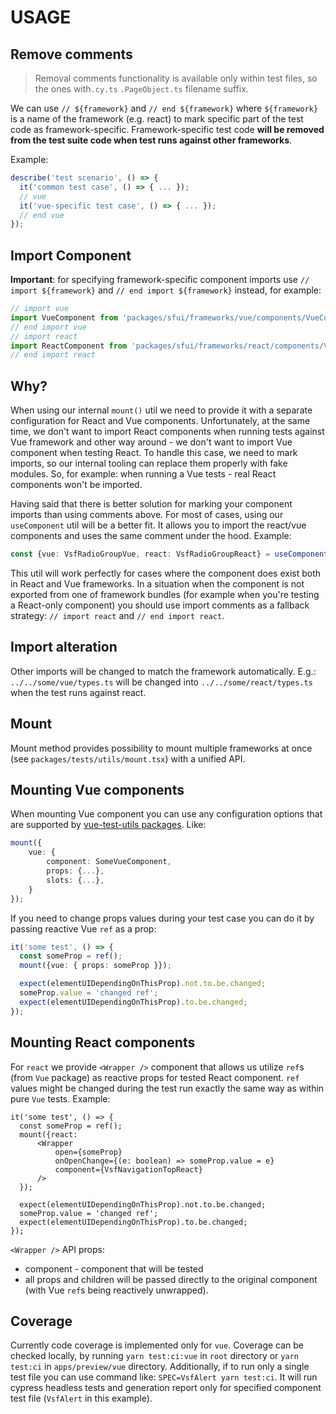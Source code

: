 # USAGE

## Remove comments

> Removal comments functionality is available only within test files, so the ones with`.cy.ts` `.PageObject.ts` filename suffix.

We can use `// ${framework}` and `// end ${framework}` where `${framework}` is a name of the framework (e.g. react) to mark specific part of the test code as framework-specific. Framework-specific test code **will be removed from the test suite code when test runs against other frameworks**.

Example:
```ts
describe('test scenario', () => {
  it('common test case', () => { ... });
  // vue
  it('vue-specific test case', () => { ... });
  // end vue
});
```

## Import Component

**Important**: for specifying framework-specific component imports use `// import ${framework}` and `// end import ${framework}` instead, for example:
```ts
// import vue
import VueComponent from 'packages/sfui/frameworks/vue/components/VueComponent/VueComponent.vue';
// end import vue
// import react
import ReactComponent from 'packages/sfui/frameworks/react/components/VueComponent/VueComponent';
// end import react
```

## Why?

When using our internal `mount()` util we need to provide it with a separate configuration for React and Vue components. Unfortunately, at the same time, we don't want to import React components when running tests against Vue framework and other way around - we don't want to import Vue component when testing React.
To handle this case, we need to mark imports, so our internal tooling can replace them properly with fake modules. So, for example: when running a Vue tests - real React components won't be imported.

Having said that there is better solution for marking your component imports than using comments above. For most of cases, using our `useComponent` util will be a better fit. It allows you to import the react/vue components and uses the same comment under the hood. Example:

```ts
const {vue: VsfRadioGroupVue, react: VsfRadioGroupReact} = useComponent('VsfRadioGroup');
```

This util will work perfectly for cases where the component does exist both in React and Vue frameworks. In a situation when the component is not exported from one of framework bundles (for example when you're testing a React-only component) you should use import comments as a fallback strategy:  `// import react` and `// end import react`.

## Import alteration

Other imports will be changed to match the framework automatically. E.g.: `../../some/vue/types.ts` will be changed into `../../some/react/types.ts` when the test runs against react.

## Mount

Mount method provides possibility to mount multiple frameworks at once (see `packages/tests/utils/mount.tsx`) with a unified API.

## Mounting Vue components

When mounting Vue component you can use any configuration options that are supported by [vue-test-utils packages](https://test-utils.vuejs.org/api/#mount). Like:
```ts
mount({
    vue: {
        component: SomeVueComponent,
        props: {...},
        slots: {...},
    }
});
```
If you need to change props values during your test case you can do it by passing reactive Vue `ref` as a prop:
```ts
it('some test', () => {
  const someProp = ref();
  mount({vue: { props: someProp }});

  expect(elementUIDependingOnThisProp).not.to.be.changed;
  someProp.value = 'changed ref';
  expect(elementUIDependingOnThisProp).to.be.changed;
});
```

## Mounting React components

For `react` we provide `<Wrapper />` component that allows us utilize `ref`s (from `Vue` package) as reactive props for tested React component. `ref` values might be changed during the test run exactly the same way as within pure `Vue` tests. Example:

```tsx
it('some test', () => {
  const someProp = ref();
  mount({react:
      <Wrapper
          open={someProp}
          onOpenChange={(e: boolean) => someProp.value = e}
          component={VsfNavigationTopReact}
      />
  });

  expect(elementUIDependingOnThisProp).not.to.be.changed;
  someProp.value = 'changed ref';
  expect(elementUIDependingOnThisProp).to.be.changed;
});
```

`<Wrapper />` API props:

* component - component that will be tested
* all props and children will be passed directly to the original component (with Vue `ref`s being reactively unwrapped).

## Coverage

Currently code coverage is implemented only for `vue`.
Coverage can be checked locally, by running `yarn test:ci:vue` in `root` directory or `yarn test:ci` in `apps/preview/vue` directory.
Additionally, if to run only a single test file you can use command like: `SPEC=VsfAlert yarn test:ci`. It will run cypress headless tests and generation report only for specified component test file (`VsfAlert` in this example).
